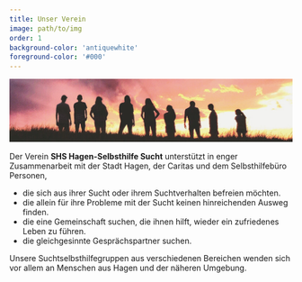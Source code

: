```yaml
---
title: Unser Verein
image: path/to/img
order: 1
background-color: 'antiquewhite'
foreground-color: '#000'
---
```


![Menschengruppe Gemeinschaft](assets\images\people2.png)

Der Verein **SHS Hagen-Selbsthilfe Sucht** unterstützt in enger Zusammenarbeit mit der Stadt Hagen, der Caritas und dem Selbsthilfebüro Personen,  
- die sich aus ihrer Sucht oder ihrem Suchtverhalten befreien möchten.  
- die allein für ihre Probleme mit der Sucht keinen hinreichenden Ausweg finden.
- die eine Gemeinschaft suchen, die ihnen hilft, wieder ein zufriedenes Leben zu führen.  
- die gleichgesinnte Gesprächspartner suchen.  

Unsere Suchtselbsthilfegruppen aus verschiedenen Bereichen wenden sich vor allem an Menschen aus Hagen und der näheren Umgebung.  

